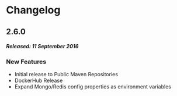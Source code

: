 # Changelog

## 2.6.0
##### Released: 11 September 2016

### New Features

* Initial release to Public Maven Repositories
* DockerHub Release
* Expand Mongo/Redis config properties as environment variables



